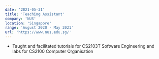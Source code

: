 ```yaml
---
date: '2021-05-31'
title: 'Teaching Assistant'
company: 'NUS'
location: 'Singapore'
range: 'August 2020 - May 2021'
url: 'https://www.nus.edu.sg/'
---
```


- Taught and facilitated tutorials for CS2103T Software Engineering and labs for CS2100 Computer Organisation
